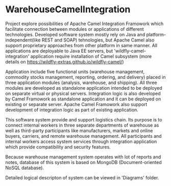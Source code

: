 # WarehouseCamelIntegration

Project explore possibilities of Apache Camel Integration Framowork
which facilitate connection between modules or applications of different technologies.
Developed software system mostly rely on Java and platform-independent(like REST and SOAP) tehnologies, but Apache Camel also support proprietary approaches from other platform in same manner. All applications are deployable to Java EE servers, but 'wildfly-camel-integration' application require installation of Camel subsystem (more details on https://wildfly-extras.github.io/wildfly-camel/) 

Application include five functional units (warehouse management, commodity stocks management, reporting, ordering, and delivery) placed in three application modules (analysis, warehouse, and shipping).
All three modules are developed as standalone application intended to be deployed on separate virtual or physical servers.
Integration logic is also developed by Camel Framowork as standalone application and it can be deployed on existing or separate server. 
Apache Camel Framowork also support development of integration logic as part of existing application.  

This software system provide and support logistics chain. 
Its purpose is to connect internal workers in three separate departments of warehouse as well as third-party participants like manufacturers, markets and online buyers, carriers, and remote warehouse management.
All participants and internal workers access system services through integration application which provide compatibility and security features.

Because warehouse management system operates with lot of reports and notes, database of this system is based on MongoDB (Document-oriented NoSQL database).

Detailed logical descripton of system can be viewed in 'Diagrams' folder.

